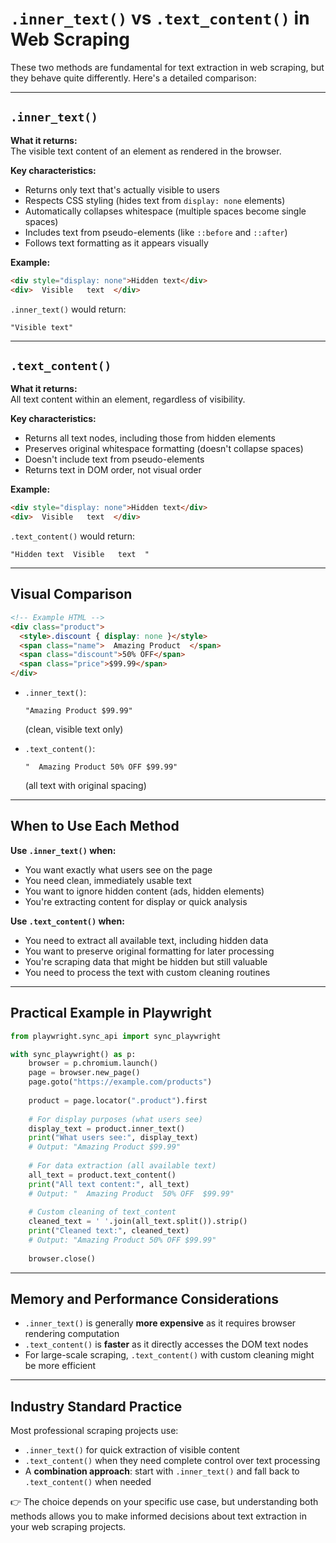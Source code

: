 
# `.inner_text()` vs `.text_content()` in Web Scraping

These two methods are fundamental for text extraction in web scraping, but they behave quite differently. Here's a detailed comparison:

---

## `.inner_text()`

**What it returns:**  
The visible text content of an element as rendered in the browser.

**Key characteristics:**
- Returns only text that's actually visible to users  
- Respects CSS styling (hides text from `display: none` elements)  
- Automatically collapses whitespace (multiple spaces become single spaces)  
- Includes text from pseudo-elements (like `::before` and `::after`)  
- Follows text formatting as it appears visually  

**Example:**
```html
<div style="display: none">Hidden text</div>
<div>  Visible   text  </div>
```

`.inner_text()` would return:  
```
"Visible text"
```

---

## `.text_content()`

**What it returns:**  
All text content within an element, regardless of visibility.

**Key characteristics:**
- Returns all text nodes, including those from hidden elements  
- Preserves original whitespace formatting (doesn't collapse spaces)  
- Doesn't include text from pseudo-elements  
- Returns text in DOM order, not visual order  

**Example:**
```html
<div style="display: none">Hidden text</div>
<div>  Visible   text  </div>
```

`.text_content()` would return:  
```
"Hidden text  Visible   text  "
```

---

## Visual Comparison

```html
<!-- Example HTML -->
<div class="product">
  <style>.discount { display: none }</style>
  <span class="name">  Amazing Product  </span>
  <span class="discount">50% OFF</span>
  <span class="price">$99.99</span>
</div>
```

- `.inner_text()`:  
  ```
  "Amazing Product $99.99"
  ```
  (clean, visible text only)

- `.text_content()`:  
  ```
  "  Amazing Product 50% OFF $99.99"
  ```
  (all text with original spacing)

---

## When to Use Each Method

**Use `.inner_text()` when:**
- You want exactly what users see on the page  
- You need clean, immediately usable text  
- You want to ignore hidden content (ads, hidden elements)  
- You're extracting content for display or quick analysis  

**Use `.text_content()` when:**
- You need to extract all available text, including hidden data  
- You want to preserve original formatting for later processing  
- You're scraping data that might be hidden but still valuable  
- You need to process the text with custom cleaning routines  

---

## Practical Example in Playwright

```python
from playwright.sync_api import sync_playwright

with sync_playwright() as p:
    browser = p.chromium.launch()
    page = browser.new_page()
    page.goto("https://example.com/products")
    
    product = page.locator(".product").first
    
    # For display purposes (what users see)
    display_text = product.inner_text()
    print("What users see:", display_text)
    # Output: "Amazing Product $99.99"
    
    # For data extraction (all available text)
    all_text = product.text_content()
    print("All text content:", all_text)
    # Output: "  Amazing Product  50% OFF  $99.99"
    
    # Custom cleaning of text_content
    cleaned_text = ' '.join(all_text.split()).strip()
    print("Cleaned text:", cleaned_text)
    # Output: "Amazing Product 50% OFF $99.99"
    
    browser.close()
```

---

## Memory and Performance Considerations
- `.inner_text()` is generally **more expensive** as it requires browser rendering computation  
- `.text_content()` is **faster** as it directly accesses the DOM text nodes  
- For large-scale scraping, `.text_content()` with custom cleaning might be more efficient  

---

## Industry Standard Practice
Most professional scraping projects use:
- `.inner_text()` for quick extraction of visible content  
- `.text_content()` when they need complete control over text processing  
- A **combination approach**: start with `.inner_text()` and fall back to `.text_content()` when needed  

👉 The choice depends on your specific use case, but understanding both methods allows you to make informed decisions about text extraction in your web scraping projects.
